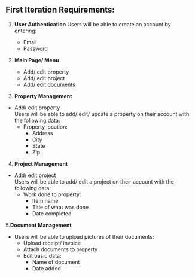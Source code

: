 ## First Iteration Requirements:
1. **User Authentication**
Users will be able to create an account by entering:
   - Email 
   - Password 

2. **Main Page/ Menu**
   - Add/ edit property
   - Add/ edit project
   - Add/ edit documents
3. **Property Management** 
- Add/ edit property  
   Users will be able to add/ edit/ update a property on their account with the following data:
     - Property location:
       - Address
       - City
       - State
       - Zip 
4. **Project Management**
- Add/ edit project  
   Users will be able to add/ edit a project on their account with the following data:
     - Work done to property:
       - Item name
       - Title of what was done
       - Date completed

5.**Document Management**
- Users will be able to upload pictures of their documents:
  - Upload receipt/ invoice
  - Attach documents to property
  - Edit basic data:
    - Name of document
    - Date added


